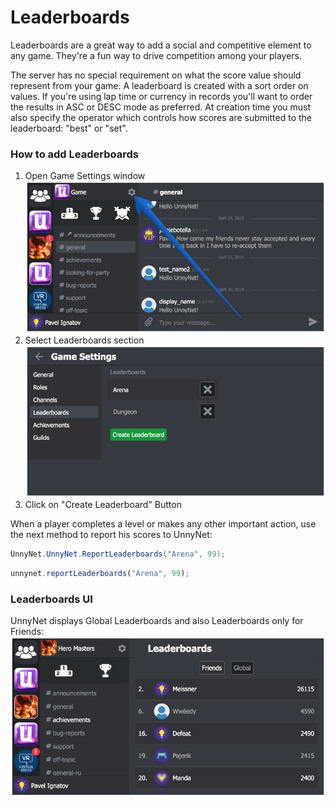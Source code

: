 # Leaderboards

Leaderboards are a great way to add a social and competitive element to any game. They're a fun way to drive competition among your players.

The server has no special requirement on what the score value should represent from your game. A leaderboard is created with a sort order on values. If you're using lap time or currency in records you'll want to order the results in ASC or DESC mode as preferred. At creation time you must also specify the operator which controls how scores are submitted to the leaderboard: "best" or "set".

### How to add Leaderboards
1.  Open Game Settings window
    ![Screenshot](../img/game_settings.jpg)
2.  Select Leaderboards section
    ![Screenshot](../img/leaders.jpg)
3.  Click on "Create Leaderboard" Button
    
When a player completes a level or makes any other important action, use the next method to report his scores to UnnyNet:

```csharp fct_label="Unity"
UnnyNet.UnnyNet.ReportLeaderboards("Arena", 99);
```

```js fct_label="Java"
unnynet.reportLeaderboards("Arena", 99);
```
    

### Leaderboards UI
UnnyNet displays Global Leaderboards and also Leaderboards only for Friends:
    ![Screenshot](../img/leaders_2.jpg)
